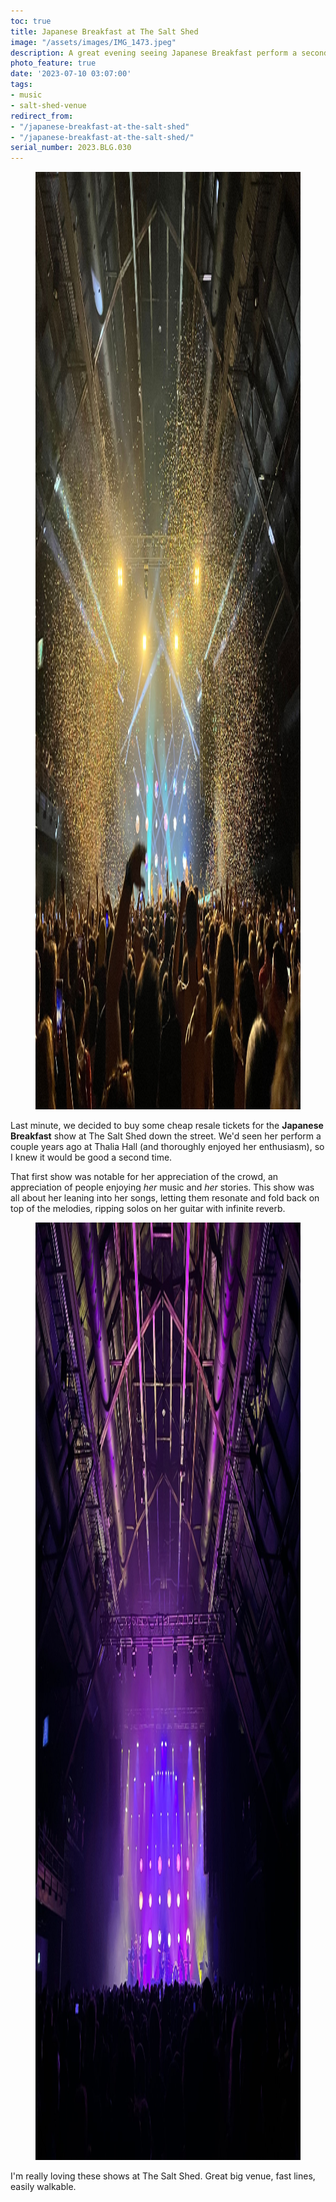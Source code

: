 ```yaml
---
toc: true
title: Japanese Breakfast at The Salt Shed
image: "/assets/images/IMG_1473.jpeg"
description: A great evening seeing Japanese Breakfast perform a second time
photo_feature: true
date: '2023-07-10 03:07:00'
tags:
- music
- salt-shed-venue
redirect_from:
- "/japanese-breakfast-at-the-salt-shed"
- "/japanese-breakfast-at-the-salt-shed/"
serial_number: 2023.BLG.030
---
```

<figure class="kg-card kg-image-card kg-width-wide"><img src="/assets/images/IMG_1473-1.jpeg" class="kg-image" alt=""  width="2000" height="1500"  sizes="(min-width: 1200px) 1200px"></figure>

Last minute, we decided to buy some cheap resale tickets for the **Japanese Breakfast** show at The Salt Shed down the street. We'd seen her perform a couple years ago at Thalia Hall (and thoroughly enjoyed her enthusiasm), so I knew it would be good a second time.

That first show was notable for her appreciation of the crowd, an appreciation of people enjoying _her_ music and _her_ stories. This show was all about her leaning into her songs, letting them resonate and fold back on top of the melodies, ripping solos on her guitar with infinite reverb.

<figure class="kg-card kg-image-card"><img src="/assets/images/IMG_1470.jpeg" class="kg-image" alt=""  width="2000" height="1500"  sizes="(min-width: 720px) 720px"></figure>

I'm really loving these shows at The Salt Shed. Great big venue, fast lines, easily walkable.

